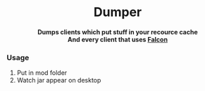 <h1 align="center">Dumper</h1>

<h4 align="center">Dumps clients which put stuff in your recource cache<br>And every client that uses <a href="https://github.com/x4e/falcon-forge">Falcon</a></h4>

### Usage
1. Put in mod folder
2. Watch jar appear on desktop

